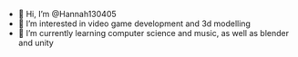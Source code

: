 - 👋 Hi, I’m @Hannah130405
- 👀 I’m interested in video game development and 3d modelling
- 🌱 I’m currently learning computer science and music, as well as blender and unity

<!---
Hannah130405/Hannah130405 is a ✨ special ✨ repository because its `README.md` (this file) appears on your GitHub profile.
You can click the Preview link to take a look at your changes.
--->

